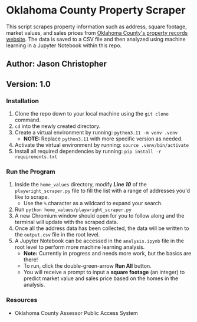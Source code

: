 # Oklahoma County Property Scraper

This script scrapes property information such as address, square footage, market values, and sales prices from [Oklahoma County's property records website](https://docs.oklahomacounty.org/AssessorWP5/DefaultSearch.asp). The data is saved to a CSV file and then analyzed using machine learning in a Jupyter Notebook within this repo.

## Author: Jason Christopher

## Version: 1.0

### Installation

1. Clone the repo down to your local machine using the `git clone` command.
2. `cd` into the newly created directory.
3. Create a virtual environment by running: `python3.11 -m venv .venv`
   * **NOTE:** Replace `python3.11` with more specific version as needed.
4. Activate the virtual environment by running: `source .venv/bin/activate`
5. Install all required dependencies by running: `pip install -r requirements.txt`

### Run the Program

1. Inside the `home_values` directory, modify ***Line 10*** of the `playwright_scraper.py` file to fill the list with a range of addresses you'd like to scrape. 
   * Use the `%` character as a wildcard to expand your search.
2. Run `python home_values/playwright_scraper.py`
3. A new Chromium window should open for you to follow along and the terminal will update with the scraped data.
4. Once all the address data has been collected, the data will be written to the `output.csv` file in the root level.
5. A Jupyter Notebook can be accessed in the `analysis.ipynb` file in the root level to perform more machine learning analysis. 
   * **Note:** Currently in progress and needs more work, but the basics are there!
   * To run, click the double-green-arrow **Run All** button.
   * You will receive a prompt to input a **square footage** (an integer) to predict market value and sales price based on the homes in the analysis.

### Resources

* Oklahoma County Assessor Public Access System



